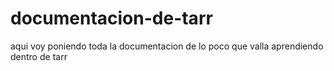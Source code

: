 # documentacion-de-tarr
aqui voy poniendo toda la documentacion de lo poco que valla aprendiendo dentro de tarr
